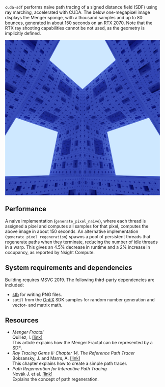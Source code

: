 `cuda-sdf` performs naive path tracing of a signed distance field (SDF) using
ray marching, accelerated with CUDA. The below one-megapixel image displays the
Menger sponge, with a thousand samples and up to 80 bounces, generated in about
150 seconds on an RTX 2070. Note that the RTX ray shooting capabilities cannot
be not used, as the geometry is implicitly defined.

![](doc/splash.png)

## Performance

A naive implementation (`generate_pixel_naive`), where each thread is assigned a
pixel and computes all samples for that pixel, computes the above image in about
150 seconds. An alternative implementation (`generate_pixel_regeneration`)
spawns a pool of persistent threads that regenerate paths when they terminate,
reducing the number of idle threads in a warp. This gives an 4.5% decrease in
runtime and a 2% increase in occupancy, as reported by Nsight Compute.

## System requirements and dependencies

Building requires MSVC 2019. The following third-party dependencies are
included:

* [stb](https://github.com/nothings/stb) for writing PNG files.
* `sutil` from the [OptiX](https://developer.nvidia.com/optix) SDK samples for
  random number generation and vector- and matrix math.

## Resources

* _Menger Fractal_  
  Quillez, I. [[link]](https://iquilezles.org/www/articles/menger/menger.htm)  
  This article explains how the Menger Fractal can be represented by a SDF.
* _Ray Tracing Gems II: Chapter 14, The Reference Path Tracer_  
  Boksansky, J. and Marrs,
  A. [[link]](https://link.springer.com/book/10.1007/978-1-4842-7185-8)  
  This chapter explains how to create a simple path tracer.
* _Path Regeneration for Interactive Path Tracing_  
  Novák J. et
  al. [[link]](https://diglib.eg.org/handle/10.2312/egsh.20101048.061-064)  
  Explains the concept of path regeneration.